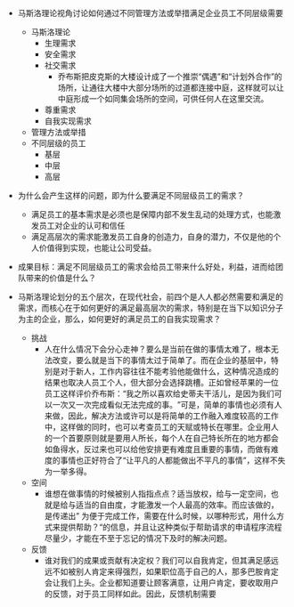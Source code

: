 
- 马斯洛理论视角讨论如何通过不同管理方法或举措满足企业员工不同层级需要
	- 马斯洛理论
		- 生理需求
		- 安全需求
		- 社交需求
			- 乔布斯把皮克斯的大楼设计成了一个推崇“偶遇”和“计划外合作”的场所，让通往大楼中大部分场所的过道都连接中庭，这样就可以让中庭形成一个如同集会场所的空间，可供任何人在这里交流。
		- 尊重需求
		- 自我实现需求
	- 管理方法或举措
	- 不同层级的员工
		- 基层
		- 中层
		- 高层

- 为什么会产生这样的问题，即为什么要满足不同层级员工的需求？
	- 满足员工的基本需求是必须也是保障内部不发生乱动的处理方式，也能激发员工对企业的认可和信任
	- 满足高层次的需求能激发员工自身的创造力，自身的潜力，不仅是他的个人价值得到实现，也能让公司受益。
- 成果目标：满足不同层级员工的需求会给员工带来什么好处，利益，进而给团队带来的价值是什么？
- 马斯洛理论划分的五个层次，在现代社会，前四个是人人都必然需要和满足的需求，而核心在于如何更好的满足最高层次的需求，特别是在当下以知识分子为主的企业，那么，如何更好的满足员工的自我实现需求？
	- 挑战
		- 人在什么情况下会分心走神？要么是当前在做的事情太难了，根本无法改变，要么就是当下的事情太过于简单了。而在企业的基层中，特别是对于新人，工作内容往往不能考验他能做什么，这种情况造成的结果也取决人员工个人，但大部分会选择跳槽。正如曾经苹果的一位员工这样评价乔布斯：“我之所以喜欢给史蒂夫干活儿，是因为我们可以一次又一次完成看似无法完成的事。​”可是，简单的事情也必须有人来做，因此，解决方法或许可以是将简单的工作融入难度较高的工作中，这样做的同时，也可以考查员工的天赋或特长在哪里。企业用人的一个首要原则就是要用人所长，每个人在自己特长所在的地方都会如鱼得水，反过来也可以给他安排更有难度且重要的事情，而做有难度的事情也正好符合了“让平凡的人都能做出不平凡的事情”，这样不失为一举多得。
	- 空间
		- 谁想在做事情的时候被别人指指点点？适当放权，给与一定空间，也就是给与适当的自由度，才能激发一个人最高的效率。而应该做的，是传递出” 为便于完成工作，需要在什么时候，以哪种形式，用什么方式来提供帮助？“的信息，并且让这种类似于帮助请求的申请程序流程尽量少，才能在不至于忘记的情况下及时的解决问题。
	- 反馈
		- 谁对我们的成果或贡献有决定权？我们可以自我肯定，但其满足感远远不如被别人肯定来得强烈，如果职位高于自己的人，那多巴胺肯定会让我们上头。企业都知道要让顾客满意，让用户肯定，要收取用户的反馈，对于员工同样如此。因此，反馈机制需要